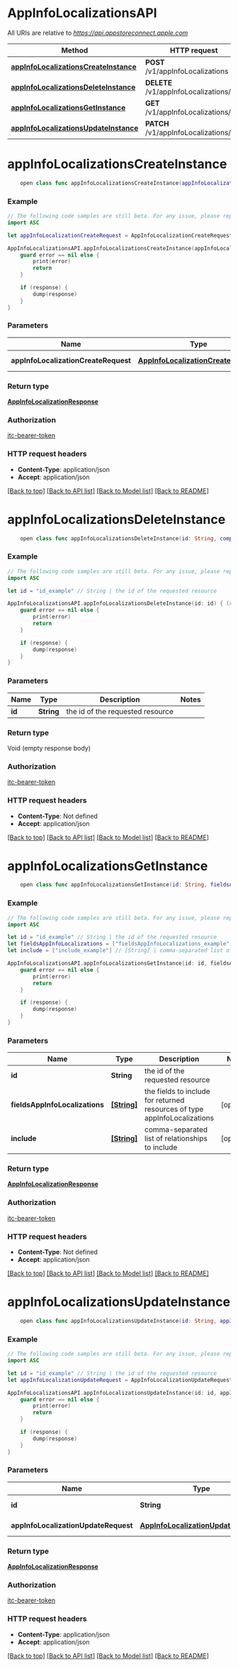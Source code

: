 # AppInfoLocalizationsAPI

All URIs are relative to *https://api.appstoreconnect.apple.com*

Method | HTTP request | Description
------------- | ------------- | -------------
[**appInfoLocalizationsCreateInstance**](AppInfoLocalizationsAPI.md#appinfolocalizationscreateinstance) | **POST** /v1/appInfoLocalizations | 
[**appInfoLocalizationsDeleteInstance**](AppInfoLocalizationsAPI.md#appinfolocalizationsdeleteinstance) | **DELETE** /v1/appInfoLocalizations/{id} | 
[**appInfoLocalizationsGetInstance**](AppInfoLocalizationsAPI.md#appinfolocalizationsgetinstance) | **GET** /v1/appInfoLocalizations/{id} | 
[**appInfoLocalizationsUpdateInstance**](AppInfoLocalizationsAPI.md#appinfolocalizationsupdateinstance) | **PATCH** /v1/appInfoLocalizations/{id} | 


# **appInfoLocalizationsCreateInstance**
```swift
    open class func appInfoLocalizationsCreateInstance(appInfoLocalizationCreateRequest: AppInfoLocalizationCreateRequest, completion: @escaping (_ data: AppInfoLocalizationResponse?, _ error: Error?) -> Void)
```



### Example
```swift
// The following code samples are still beta. For any issue, please report via http://github.com/OpenAPITools/openapi-generator/issues/new
import ASC

let appInfoLocalizationCreateRequest = AppInfoLocalizationCreateRequest(data: AppInfoLocalizationCreateRequest_data(type: "type_example", attributes: AppInfoLocalizationCreateRequest_data_attributes(locale: "locale_example", name: "name_example", subtitle: "subtitle_example", privacyPolicyUrl: "privacyPolicyUrl_example", privacyChoicesUrl: "privacyChoicesUrl_example", privacyPolicyText: "privacyPolicyText_example"), relationships: AppInfoLocalizationCreateRequest_data_relationships(appInfo: AppInfoLocalizationCreateRequest_data_relationships_appInfo(data: AppInfoLocalization_relationships_appInfo_data(type: "type_example", id: "id_example"))))) // AppInfoLocalizationCreateRequest | AppInfoLocalization representation

AppInfoLocalizationsAPI.appInfoLocalizationsCreateInstance(appInfoLocalizationCreateRequest: appInfoLocalizationCreateRequest) { (response, error) in
    guard error == nil else {
        print(error)
        return
    }

    if (response) {
        dump(response)
    }
}
```

### Parameters

Name | Type | Description  | Notes
------------- | ------------- | ------------- | -------------
 **appInfoLocalizationCreateRequest** | [**AppInfoLocalizationCreateRequest**](AppInfoLocalizationCreateRequest.md) | AppInfoLocalization representation | 

### Return type

[**AppInfoLocalizationResponse**](AppInfoLocalizationResponse.md)

### Authorization

[itc-bearer-token](../README.md#itc-bearer-token)

### HTTP request headers

 - **Content-Type**: application/json
 - **Accept**: application/json

[[Back to top]](#) [[Back to API list]](../README.md#documentation-for-api-endpoints) [[Back to Model list]](../README.md#documentation-for-models) [[Back to README]](../README.md)

# **appInfoLocalizationsDeleteInstance**
```swift
    open class func appInfoLocalizationsDeleteInstance(id: String, completion: @escaping (_ data: Void?, _ error: Error?) -> Void)
```



### Example
```swift
// The following code samples are still beta. For any issue, please report via http://github.com/OpenAPITools/openapi-generator/issues/new
import ASC

let id = "id_example" // String | the id of the requested resource

AppInfoLocalizationsAPI.appInfoLocalizationsDeleteInstance(id: id) { (response, error) in
    guard error == nil else {
        print(error)
        return
    }

    if (response) {
        dump(response)
    }
}
```

### Parameters

Name | Type | Description  | Notes
------------- | ------------- | ------------- | -------------
 **id** | **String** | the id of the requested resource | 

### Return type

Void (empty response body)

### Authorization

[itc-bearer-token](../README.md#itc-bearer-token)

### HTTP request headers

 - **Content-Type**: Not defined
 - **Accept**: application/json

[[Back to top]](#) [[Back to API list]](../README.md#documentation-for-api-endpoints) [[Back to Model list]](../README.md#documentation-for-models) [[Back to README]](../README.md)

# **appInfoLocalizationsGetInstance**
```swift
    open class func appInfoLocalizationsGetInstance(id: String, fieldsAppInfoLocalizations: [FieldsAppInfoLocalizations_appInfoLocalizationsGetInstance]? = nil, include: [Include_appInfoLocalizationsGetInstance]? = nil, completion: @escaping (_ data: AppInfoLocalizationResponse?, _ error: Error?) -> Void)
```



### Example
```swift
// The following code samples are still beta. For any issue, please report via http://github.com/OpenAPITools/openapi-generator/issues/new
import ASC

let id = "id_example" // String | the id of the requested resource
let fieldsAppInfoLocalizations = ["fieldsAppInfoLocalizations_example"] // [String] | the fields to include for returned resources of type appInfoLocalizations (optional)
let include = ["include_example"] // [String] | comma-separated list of relationships to include (optional)

AppInfoLocalizationsAPI.appInfoLocalizationsGetInstance(id: id, fieldsAppInfoLocalizations: fieldsAppInfoLocalizations, include: include) { (response, error) in
    guard error == nil else {
        print(error)
        return
    }

    if (response) {
        dump(response)
    }
}
```

### Parameters

Name | Type | Description  | Notes
------------- | ------------- | ------------- | -------------
 **id** | **String** | the id of the requested resource | 
 **fieldsAppInfoLocalizations** | [**[String]**](String.md) | the fields to include for returned resources of type appInfoLocalizations | [optional] 
 **include** | [**[String]**](String.md) | comma-separated list of relationships to include | [optional] 

### Return type

[**AppInfoLocalizationResponse**](AppInfoLocalizationResponse.md)

### Authorization

[itc-bearer-token](../README.md#itc-bearer-token)

### HTTP request headers

 - **Content-Type**: Not defined
 - **Accept**: application/json

[[Back to top]](#) [[Back to API list]](../README.md#documentation-for-api-endpoints) [[Back to Model list]](../README.md#documentation-for-models) [[Back to README]](../README.md)

# **appInfoLocalizationsUpdateInstance**
```swift
    open class func appInfoLocalizationsUpdateInstance(id: String, appInfoLocalizationUpdateRequest: AppInfoLocalizationUpdateRequest, completion: @escaping (_ data: AppInfoLocalizationResponse?, _ error: Error?) -> Void)
```



### Example
```swift
// The following code samples are still beta. For any issue, please report via http://github.com/OpenAPITools/openapi-generator/issues/new
import ASC

let id = "id_example" // String | the id of the requested resource
let appInfoLocalizationUpdateRequest = AppInfoLocalizationUpdateRequest(data: AppInfoLocalizationUpdateRequest_data(type: "type_example", id: "id_example", attributes: AppInfoLocalizationUpdateRequest_data_attributes(name: "name_example", subtitle: "subtitle_example", privacyPolicyUrl: "privacyPolicyUrl_example", privacyChoicesUrl: "privacyChoicesUrl_example", privacyPolicyText: "privacyPolicyText_example"))) // AppInfoLocalizationUpdateRequest | AppInfoLocalization representation

AppInfoLocalizationsAPI.appInfoLocalizationsUpdateInstance(id: id, appInfoLocalizationUpdateRequest: appInfoLocalizationUpdateRequest) { (response, error) in
    guard error == nil else {
        print(error)
        return
    }

    if (response) {
        dump(response)
    }
}
```

### Parameters

Name | Type | Description  | Notes
------------- | ------------- | ------------- | -------------
 **id** | **String** | the id of the requested resource | 
 **appInfoLocalizationUpdateRequest** | [**AppInfoLocalizationUpdateRequest**](AppInfoLocalizationUpdateRequest.md) | AppInfoLocalization representation | 

### Return type

[**AppInfoLocalizationResponse**](AppInfoLocalizationResponse.md)

### Authorization

[itc-bearer-token](../README.md#itc-bearer-token)

### HTTP request headers

 - **Content-Type**: application/json
 - **Accept**: application/json

[[Back to top]](#) [[Back to API list]](../README.md#documentation-for-api-endpoints) [[Back to Model list]](../README.md#documentation-for-models) [[Back to README]](../README.md)

